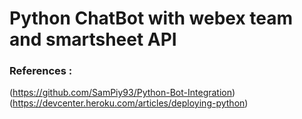 # Python ChatBot with webex team and smartsheet API

### References : 
(https://github.com/SamPiy93/Python-Bot-Integration)
(https://devcenter.heroku.com/articles/deploying-python)

